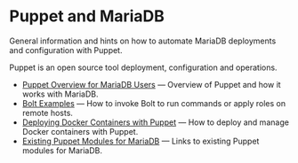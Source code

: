 # Puppet and MariaDB

General information and hints on how to automate MariaDB deployments and configuration with Puppet.

Puppet is an open source tool deployment, configuration and operations.

- [Puppet Overview for MariaDB Users](/kb/en/library/documentation/mariadb-administration/getting-installing-and-upgrading-mariadb/binary-packages/automated-mariadb-deployment-and-administration/automated-mariadb-deployment-and-administration-puppet-and-mariadb/puppet-overview-for-mariadb-users/) — Overview of Puppet and how it works with MariaDB.
- [Bolt Examples](/mariadb-administration/getting-installing-and-upgrading-mariadb/binary-packages/automated-mariadb-deployment-and-administration/automated-mariadb-deployment-and-administration-puppet-and-mariadb/bolt-examples/) — How to invoke Bolt to run commands or apply roles on remote hosts.
- [Deploying Docker Containers with Puppet](/kb/en/library/documentation/mariadb-administration/getting-installing-and-upgrading-mariadb/binary-packages/automated-mariadb-deployment-and-administration/automated-mariadb-deployment-and-administration-puppet-and-mariadb/deploying-docker-containers-with-puppet/) — How to deploy and manage Docker containers with Puppet.
- [Existing Puppet Modules for MariaDB](/mariadb-administration/getting-installing-and-upgrading-mariadb/binary-packages/automated-mariadb-deployment-and-administration/existing-puppet-modules-for-mariadb/) — Links to existing Puppet modules for MariaDB.